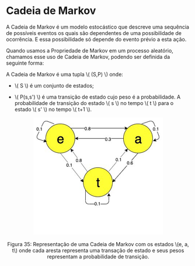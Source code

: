 # Cadeia de Markov

A Cadeia de Markov é um modelo estocástico que descreve uma sequência de possíveis eventos os
quais são dependentes de uma possibilidade de ocorrência. E essa possibilidade só depende do evento
prévio a esta ação.

Quando usamos a Propriedade de Markov em um processo aleatório, chamamos esse uso de Cadeia
de Markov, podendo ser definida da seguinte forma:

A Cadeia de Markov é uma tupla \\( (S,P) \\) onde:

- \\( S \\) é um conjunto de estados;

- \\( P(s,s') \\) é uma transição de estado cujo peso é a probabilidade. A probabilidade de transição
do estado \\( s \\) no tempo \\( t \\) para o estado \\( s' \\) no tempo \\( t+1 \\).

<p align="center">
  <img src="./img/35.png">
</p>

<p align="center">
Figura 35: Representação de uma Cadeia de Markov com os estados \(e, a, t\) onde cada aresta representa uma
transação de estado e seus pesos representam a probabilidade de transição.
</p>
